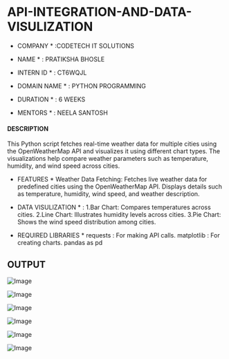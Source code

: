 # API-INTEGRATION-AND-DATA-VISULIZATION

* COMPANY * :CODETECH IT SOLUTIONS

* NAME * : PRATIKSHA BHOSLE

* INTERN ID * :   CT6WQJL

* DOMAIN NAME * : PYTHON PROGRAMMING

* DURATION * : 6 WEEKS

* MENTORS * : NEELA SANTOSH

#### DESCRIPTION ####
  
  This Python script fetches real-time weather data for multiple cities using the OpenWeatherMap API and visualizes it using different chart types. The visualizations help compare weather parameters such as temperature, humidity, and wind speed across cities.
  
 * FEATURES *
Weather Data Fetching:
  Fetches live weather data for predefined cities using the OpenWeatherMap API.
Displays details such as temperature, humidity, wind speed, and weather description.

* DATA VISULIZATION * :
1.Bar Chart: Compares temperatures across cities.
2.Line Chart: Illustrates humidity levels across cities.
3.Pie Chart: Shows the wind speed distribution among cities.

* REQUIRED LIBRARIES *
  requests : For making API calls.
  matplotlib : For creating charts.
  pandas as pd

## OUTPUT ##
![Image](https://github.com/user-attachments/assets/f7ba3082-a35d-4908-a8ca-7c7c98b771b7)

![Image](https://github.com/user-attachments/assets/3100bc0b-84dc-4808-80cc-2831d103c926)

![Image](https://github.com/user-attachments/assets/d95a62e7-805e-474a-be98-859dbb086a71)

![Image](https://github.com/user-attachments/assets/fa6a030f-2799-4c71-87ff-7850010b3693)

![Image](https://github.com/user-attachments/assets/0774555b-74c5-4ef0-b10d-b7c0e30f794d)

![Image](https://github.com/user-attachments/assets/b8a171c7-8177-42d8-9df0-287f76170bfe)
